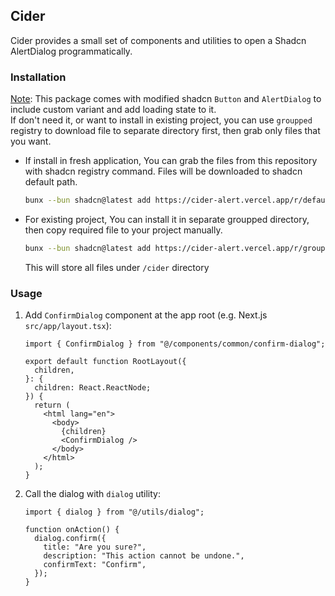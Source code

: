 ## Cider

Cider provides a small set of components and utilities to open a Shadcn AlertDialog programmatically.

### Installation

<ins>Note</ins>: This package comes with modified shadcn `Button` and `AlertDialog` to include custom variant and add loading state to it.  
If don't need it, or want to install in existing project, you can use `groupped` registry to download file to separate directory first, then grab only files that you want.

- If install in fresh application, You can grab the files from this repository with shadcn registry command. Files will be downloaded to shadcn default path.
   ```bash
   bunx --bun shadcn@latest add https://cider-alert.vercel.app/r/default.json
   ```
   
- For existing project, You can install it in separate groupped directory, then copy required file to your project manually.
   ```bash
   bunx --bun shadcn@latest add https://cider-alert.vercel.app/r/groupped.json
   ```
    This will store all files under `/cider` directory
### Usage

1. Add `ConfirmDialog` component at the app root (e.g. Next.js `src/app/layout.tsx`):

   ```tsx
   import { ConfirmDialog } from "@/components/common/confirm-dialog";

   export default function RootLayout({
     children,
   }: {
     children: React.ReactNode;
   }) {
     return (
       <html lang="en">
         <body>
           {children}
           <ConfirmDialog />
         </body>
       </html>
     );
   }
   ```

2. Call the dialog with `dialog` utility:

   ```tsx
   import { dialog } from "@/utils/dialog";

   function onAction() {
     dialog.confirm({
       title: "Are you sure?",
       description: "This action cannot be undone.",
       confirmText: "Confirm",
     });
   }
   ```
